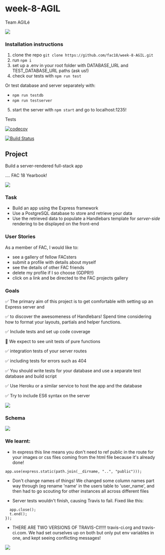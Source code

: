 # week-8-AGIL

Team AGILé

![](https://media.giphy.com/media/UatRnEUNX8iCQ/giphy.gif)

### Installation instructions
1. clone the repo ```git clone https://github.com/fac18/week-8-AGIL.git```
2. run ```npm i``` 
3. set up a .env in your root folder with DATABASE_URL and TEST_DATABASE_URL paths (ask us!)
4. check our tests with ```npm run test```

Or test database and server separately with:
  * ```npm run testdb```
  * ```npm run testserver```
  
5. start the server with ```npm start``` and go to localhost:1235!

Tests

[![codecov](https://codecov.io/gh/fac18/week-8-AGIL/branch/master/graph/badge.svg)](https://codecov.io/gh/fac18/week-8-AGIL)

[![Build Status](https://travis-ci.com/fac18/week-8-AGIL.svg?branch=master)](https://travis-ci.com/fac18/week-8-AGIL)

## Project

Build a server-rendered full-stack app


.... FAC 18 Yearbook!

![](https://i.imgur.com/wRWHHBk.png=100x)


### Task

- Build an app using the Express framework
- Use a PostgreSQL database to store and retrieve your data
- Use the retrieved data to populate a Handlebars template for _server-side_ rendering to be displayed on the front-end

### User Stories
As a member of FAC, I would like to: 

- see a gallery of fellow FACsters
- submit a profile with details about myself
- see the details of other FAC friends
- delete my profile if I so choose (GDPR!!)
- click on a link and be directed to the FAC projects gallery

### Goals

✅ The primary aim of this project is to get comfortable with setting up an Express server and 

✅ to discover the awesomeness of Handlebars! Spend time considering how to format your layouts, partials and helper functions.

✅ Include tests and set up code coverage

🤪 We expect to see unit tests of pure functions

✅ integration tests of your server routes

✅ including tests for errors such as 404

✅  You should write tests for your database and use a separate test database and build script

✅ Use Heroku or a similar service to host the app and the database

✅ Try to include ES6 syntax on the server

![](https://media.giphy.com/media/xSYLxjcvDAMlW/giphy.gif)

### Schema

![](https://i.imgur.com/AmceXjV.png)

### We learnt: 

-  In express this line means you don't need to ref public in the route for your images or css files coming from the html file because it's already done!

``app.use(express.static(path.join(__dirname, "..", "public")));``

- Don't change names of things! We changed some column names part way through (eg rename 'name' in the users table to 'user_name', and then had to go scouting for other instances all across different files

- Server tests wouldn't finish, causing Travis to fail.  Fixed like this:
```test("close server", t => {
  app.close();
  t.end();
});
```
- THERE ARE TWO VERSIONS OF TRAVIS-CI!!!!! travis-ci.org and travis-ci.com.  We had set ourselves up on both but only put env variables in one, and kept seeing conflicting messages!

![](https://media.giphy.com/media/ovvihlE44nqBq/giphy.gif)
